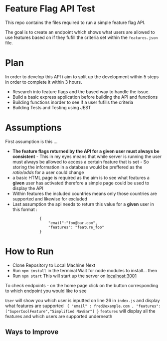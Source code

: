 # Feature Flag API Test

This repo contains the files required to run a simple feature flag API.

The goal is to create an endpoint which shows what users are allowed to use features based on if they fufill the criteria set within the `features.json` file.

# Plan

In order to develop this API i aim to split up the development within 5 steps in order to complete it within 3 hours.

- Research into feature flags and the based way to handle the issue.
- Build a basic express application before building the API and functions
- Building functions inorder to see if a user fufills the criteria
- Building Tests and Testing using JEST

# Assumptions
First assumption is this ... 
 -  **The feature flags returned by the API for a given user must always be consistent**
        - This in my eyes means that while server is running the user must always be allowed to access a certain feature that is set
        - So storing the information in a database would be preffered as the *ratio/odds* for a user could change
  - a basic HTML page is required as the aim is to see what features a **given** user has activated therefore a simple page could be used to display the API 
  - Within features the included countries means only those countries are supported and likewise for excluded
  - Last assumption the api needs to return this value for a **given** user in this format :
    ```
                {
                    "email":"foo@bar.com",
                    "features": "feature_foo"
                }
    ```

# How to Run
- Clone Repository to Local Machine 
Next 
- Run `npm install` in the terminal 
Wait for node modules to install... then 
- Run `npm start` 
This will start up the server on <a href='http://localhost:3001'>localhost:3001</a>

To check endpoints - on the home page click on the button corresponding to which endpoint you would like to see

`User` will show you which user is inputted on line 26 in `index.js` and display what features are supported
    ``` 
            {
                "email" : fred@example.com ,
               "features":["SuperCoolFeature","Simplified NavBar"]
            }
    ```
 `features` will display all the features and which users are supported underneath 

 ## Ways to Improve